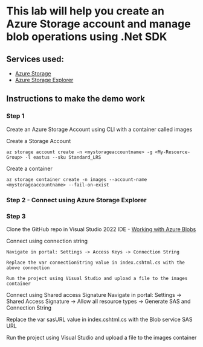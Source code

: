 ﻿# This lab will help you create an Azure Storage account and manage blob operations using .Net SDK 

## Services used:

- [Azure Storage](https://azure.microsoft.com/en-us/products/category/storage/)
- [Azure Storage Explorer](https://azure.microsoft.com/en-us/products/storage/storage-explorer/)

## Instructions to make the demo work

### Step 1 
Create an Azure Storage Account using CLI with a container called images

Create a Storage Account
```
az storage account create -n <mystorageaccountname> -g <My-Resource-Group> -l eastus --sku Standard_LRS
```
Create a container
```
az storage container create -n images --account-name <mystorageaccountname> --fail-on-exist 
```

### Step 2 - Connect using Azure Storage Explorer

### Step 3
Clone the GitHub repo in Visual Studio 2022 IDE - [Working with Azure Blobs](https://github.com/Developing-Scalable-Apps-using-Azure/Working-with-Azure-Blobs.git)

Connect using connection string 
```
Navigate in portal: Settings -> Access Keys -> Connection String

Replace the var connectionString value in index.cshtml.cs with the above connection 

Run the project using Visual Studio and upload a file to the images container
```


Connect using Shared access Signature 
Navigate in portal: Settings -> Shared Access Signature -> Allow all resource types -> Generate SAS and Connection String

Replace the var sasURL value in index.cshtml.cs with the Blob service SAS URL

Run the project using Visual Studio and upload a file to the images container
```

